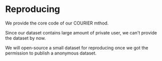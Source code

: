 # Reproducing

We provide the core code of our COURIER mthod.

Since our dataset contains large amount of private user, we can't provide the dataset by now.

We will open-source a small dataset for reproducing once we got the permission to publish a anonymous dataset.
